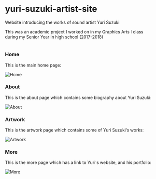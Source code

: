# yuri-suzuki-artist-site
Website introducing the works of sound artist Yuri Suzuki

This was an academic project I worked on in my Graphics Arts I class during my Senior Year in high school (2017-2018)
#

### Home
This is the main home page:

![Home](https://user-images.githubusercontent.com/43417368/56699315-04669b80-66c3-11e9-8354-538581d90edc.png)

### About
This is the about page which contains some biography about Yuri Suzuki:

![About](https://user-images.githubusercontent.com/43417368/56699332-11838a80-66c3-11e9-99fc-968a3017455d.png)

### Artwork
This is the artwork page which contains some of Yuri Suzuki's works:

![Artwork](https://user-images.githubusercontent.com/43417368/56699337-12b4b780-66c3-11e9-974e-663d801b8e1c.png)

### More
This is the more page which has a link to Yuri's website, and his portfolio:

![More](https://user-images.githubusercontent.com/43417368/56699339-147e7b00-66c3-11e9-84ac-02f48205da07.png)
